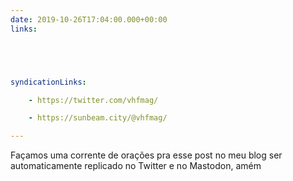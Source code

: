 ```yaml
---
date: 2019-10-26T17:04:00.000+00:00
links:





syndicationLinks:

    - https://twitter.com/vhfmag/

    - https://sunbeam.city/@vhfmag/

---
```


Façamos uma corrente de orações pra esse post no meu blog ser automaticamente replicado no Twitter e no Mastodon, amém 